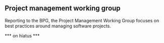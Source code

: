 ## Project management working group

Reporting to the BPG, the Project Management Working Group focuses on best practices around managing software projects.

*** on hiatus ***
